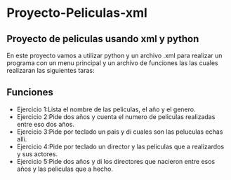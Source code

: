 # Proyecto-Peliculas-xml

## Proyecto de peliculas usando xml y python
En este proyecto vamos a utilizar python y un archivo .xml para realizar un programa con un menu principal y un archivo de funciones las las cuales realizaran las siguientes taras:

## Funciones

* Ejercicio 1:Lista el nombre de las peliculas, el año y el genero.
* Ejercicio 2:Pide dos años y cuenta el numero de peliculas realizadas entre eso dos años.
* Ejercicio 3:Pide por teclado un pais y di cuales son las peluculas echas alli.
* Ejercicio 4:Pide por teclado un director y las peliculas que a realizardos y sus actores.
* Ejercicio 5:Pide dos años y di los directores que nacieron entre esos años y las peliculas que a hecho.